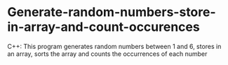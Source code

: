 # Generate-random-numbers-store-in-array-and-count-occurences
C++: This program generates random numbers between 1 and 6, stores in an array, sorts the array and counts the occurrences of each number
